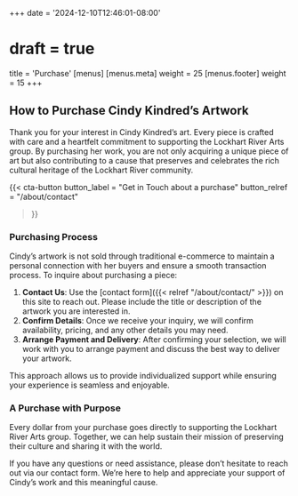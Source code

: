 +++
date = '2024-12-10T12:46:01-08:00'
# draft = true
title = 'Purchase'
[menus]
  [menus.meta]
    weight = 25 
  [menus.footer]
    weight = 15
+++


## How to Purchase Cindy Kindred’s Artwork

Thank you for your interest in Cindy Kindred’s art. Every piece is crafted with care and a heartfelt commitment to supporting the Lockhart River Arts group. By purchasing her work, you are not only acquiring a unique piece of art but also contributing to a cause that preserves and celebrates the rich cultural heritage of the Lockhart River community.

{{< cta-button 
  button_label = "Get in Touch about a purchase" 
  button_relref = "/about/contact" 
>}}

### Purchasing Process

Cindy’s artwork is not sold through traditional e-commerce to maintain a personal connection with her buyers and ensure a smooth transaction process. To inquire about purchasing a piece:

1. **Contact Us**: Use the [contact form]({{< relref "/about/contact/" >}}) on this site to reach out. Please include the title or description of the artwork you are interested in.
2. **Confirm Details**: Once we receive your inquiry, we will confirm availability, pricing, and any other details you may need.  
3. **Arrange Payment and Delivery**: After confirming your selection, we will work with you to arrange payment and discuss the best way to deliver your artwork.

This approach allows us to provide individualized support while ensuring your experience is seamless and enjoyable.

### A Purchase with Purpose

Every dollar from your purchase goes directly to supporting the Lockhart River Arts group. Together, we can help sustain their mission of preserving their culture and sharing it with the world.

If you have any questions or need assistance, please don’t hesitate to reach out via our contact form. We’re here to help and appreciate your support of Cindy’s work and this meaningful cause.